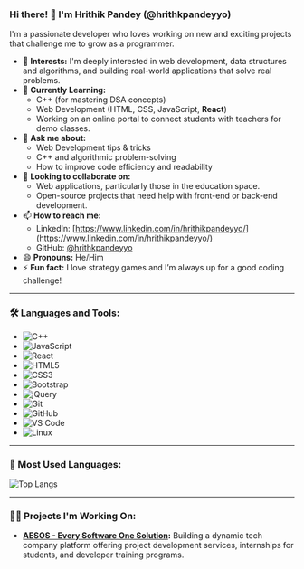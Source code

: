 ### Hi there! 👋 I'm Hrithik Pandey (@hrithkpandeyyo)

I'm a passionate developer who loves working on new and exciting projects that challenge me to grow as a programmer.

- 👀 **Interests:** I'm deeply interested in web development, data structures and algorithms, and building real-world applications that solve real problems.
- 🌱 **Currently Learning:** 
  - C++ (for mastering DSA concepts)
  - Web Development (HTML, CSS, JavaScript, **React**)
  - Working on an online portal to connect students with teachers for demo classes.
- 💬 **Ask me about:** 
  - Web Development tips & tricks
  - C++ and algorithmic problem-solving
  - How to improve code efficiency and readability
- 🔭 **Looking to collaborate on:**
  - Web applications, particularly those in the education space.
  - Open-source projects that need help with front-end or back-end development.
- 📫 **How to reach me:**
  - LinkedIn: [https://www.linkedin.com/in/hrithikpandeyyo/](https://www.linkedin.com/in/hrithikpandeyyo/)
  - GitHub: [@hrithkpandeyyo](https://github.com/hrithkpandeyyo)
- 😄 **Pronouns:** He/Him  
- ⚡ **Fun fact:** I love strategy games and I’m always up for a good coding challenge!

---

### 🛠️ Languages and Tools:

- ![C++](https://img.shields.io/badge/-C++-00599C?style=flat-square&logo=c%2B%2B&logoColor=white)
- ![JavaScript](https://img.shields.io/badge/-JavaScript-F7DF1E?style=flat-square&logo=javascript&logoColor=black)
- ![React](https://img.shields.io/badge/-React-61DAFB?style=flat-square&logo=react&logoColor=black)
- ![HTML5](https://img.shields.io/badge/-HTML5-E34F26?style=flat-square&logo=html5&logoColor=white)
- ![CSS3](https://img.shields.io/badge/-CSS3-1572B6?style=flat-square&logo=css3&logoColor=white)
- ![Bootstrap](https://img.shields.io/badge/-Bootstrap-563D7C?style=flat-square&logo=bootstrap&logoColor=white)
- ![jQuery](https://img.shields.io/badge/-jQuery-0769AD?style=flat-square&logo=jquery&logoColor=white)
- ![Git](https://img.shields.io/badge/-Git-F05032?style=flat-square&logo=git&logoColor=white)
- ![GitHub](https://img.shields.io/badge/-GitHub-181717?style=flat-square&logo=github&logoColor=white)
- ![VS Code](https://img.shields.io/badge/-VS%20Code-007ACC?style=flat-square&logo=visual-studio-code&logoColor=white)
- ![Linux](https://img.shields.io/badge/-Linux-FCC624?style=flat-square&logo=linux&logoColor=black)

---

### 🌟 Most Used Languages:

![Top Langs](https://github-readme-stats.vercel.app/api/top-langs/?username=hrithkpandeyyo&layout=compact&theme=radical)

---

### 🧑‍💻 Projects I'm Working On:
- **[AESOS - Every Software One Solution](#):** Building a dynamic tech company platform offering project development services, internships for students, and developer training programs.
